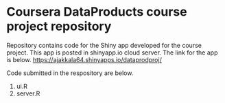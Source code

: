 # Coursera DataProducts course project repository

Repository contains code for the Shiny app developed for the course project. This app is posted in shinyapp.io cloud server.
The link for the app is below.
https://ajakkala64.shinyapps.io/dataprodproj/

Code submitted in the respository are below.
1. ui.R
2. server.R
